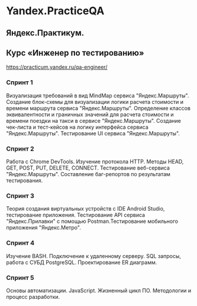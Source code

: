 # Yandex.PracticeQA
## Яндекс.Практикум. 
## Курс «Инженер по тестированию»
https://practicum.yandex.ru/qa-engineer/ 

### Спринт 1
Визуализация требований в вид MindMap сервиса "Яндекс.Маршруты". 
Создание блок-схемы для визуализации логики расчета стоимости и времени маршрута сервиса "Яндекс.Маршруты". 
Определение классов эквивалентности и граничных значений для расчета стоимости и времени поездки на такси в сервисе "Яндекс.Маршруты".
Создание чек-листа и тест-кейсов на логику интерфейса сервиса "Яндекс.Маршруты".
Тестирование UI сервиса "Яндекс.Маршруты".

### Спринт 2
Работа с Chrome DevTools. Изучение протокола HTTP. Методы HEAD, GET, POST, PUT, DELETE, CONNECT. Тестирование веб-сервиса "Яндекс.Маршруты". Составление баг-репортов по результатам тестирования.

### Спринт 3
Теория создания виртуальных устройств с IDE Android Studio, тестирование приложения. Тестирование API сервиса "Яндекс.Прилавки" с помощью Postman.Тестирование мобильного приложения "Яндекс.Метро".

### Спринт 4
Изучение BASH. Подключение к удаленному серверу. SQL запросы, работа с СУБД PostgreSQL. Проектирование ER диаграмм.

### Спринт 5
Основы автоматизации. JavaScript. Жизненный цикл ПО. Методологии и процесс разработки.
